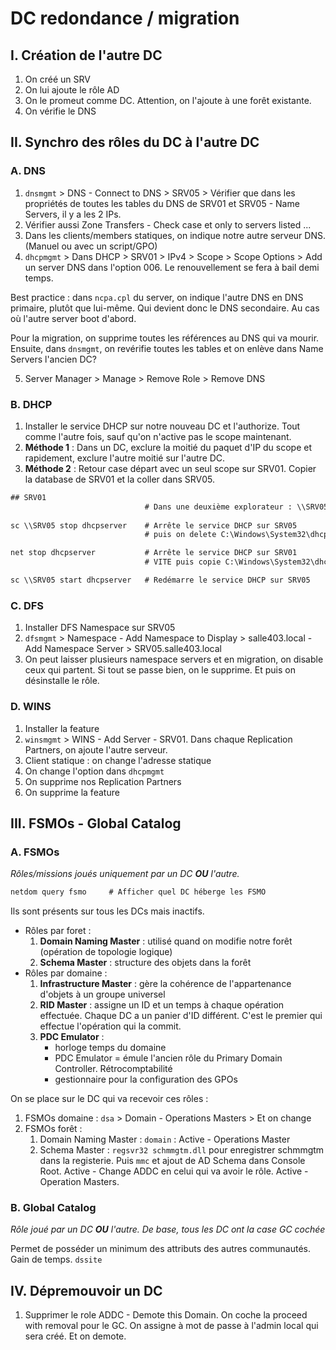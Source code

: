 # DC redondance / migration

## I. Création de l'autre DC

1. On créé un SRV
2. On lui ajoute le rôle AD
3. On le promeut comme DC. Attention, on l'ajoute à une forêt existante.
4. On vérifie le DNS

## II. Synchro des rôles du DC à l'autre DC

### A. DNS

1. `dnsmgmt` > DNS - Connect to DNS > SRV05 > Vérifier que dans les propriétés de toutes les tables du DNS de SRV01 et SRV05 - Name Servers, il y a les 2 IPs.
2. Vérifier aussi Zone Transfers - Check case et only to servers listed ...
3. Dans les clients/members statiques, on indique notre autre serveur DNS. (Manuel ou avec un script/GPO)
4. `dhcpmgmt` > Dans DHCP > SRV01 > IPv4 > Scope > Scope Options > Add un server DNS dans l'option 006. Le renouvellement se fera à bail demi temps.


Best practice : dans `ncpa.cpl` du server, on indique l'autre DNS en DNS primaire, plutôt que lui-même. Qui devient donc le DNS secondaire. Au cas où l'autre server boot d'abord.

Pour la migration, on supprime toutes les références au DNS qui va mourir. Ensuite, dans `dnsmgmt`, on revérifie toutes les tables et on enlève dans Name Servers l'ancien DC?

5. Server Manager > Manage > Remove Role > Remove DNS

### B. DHCP

1. Installer le service DHCP sur notre nouveau DC et l'authorize. Tout comme l'autre fois, sauf qu'on n'active pas le scope maintenant.
2. **Méthode 1** : Dans un DC, exclure la moitié du paquet d'IP du scope et rapidement, exclure l'autre moitié sur l'autre DC.
3. **Méthode 2** : Retour case départ avec un seul scope sur SRV01. Copier la database de SRV01 et la coller dans SRV05.

```cmd
## SRV01
                              # Dans une deuxième explorateur : \\SRV05\admin$\System32\dhcp
                              
sc \\SRV05 stop dhcpserver    # Arrête le service DHCP sur SRV05
                              # puis on delete C:\Windows\System32\dhcp\*

net stop dhcpserver           # Arrête le service DHCP sur SRV01
                              # VITE puis copie C:\Windows\System32\dhcp\dhcp.mdb dans la fenêtre de SRV05

sc \\SRV05 start dhcpserver   # Redémarre le service DHCP sur SRV05
```

### C. DFS

1. Installer DFS Namespace sur SRV05
2. `dfsmgmt` > Namespace - Add Namespace to Display > salle403.local - Add Namespace Server > SRV05.salle403.local
3. On peut laisser plusieurs namespace servers et en migration, on disable ceux qui partent. Si tout se passe bien, on le supprime. Et puis on désinstalle le rôle.

### D. WINS

1. Installer la feature
2. `winsmgmt` > WINS - Add Server - SRV01. Dans chaque Replication Partners, on ajoute l'autre serveur.
3. Client statique : on change l'adresse statique
4. On change l'option dans `dhcpmgmt`
5. On supprime nos Replication Partners
6. On supprime la feature

## III. FSMOs - Global Catalog

### A. FSMOs

*Rôles/missions joués uniquement par un DC **OU** l'autre.*

```cmd
netdom query fsmo     # Afficher quel DC héberge les FSMO
```

Ils sont présents sur tous les DCs mais inactifs.

* Rôles par foret :
    1. **Domain Naming Master** : utilisé quand on modifie notre forêt (opération de topologie logique)
    2. **Schema Master** : structure des objets dans la forêt
* Rôles par domaine :
    1. **Infrastructure Master** : gère la cohérence de l'appartenance d'objets à un groupe universel
    2. **RID Master** : assigne un ID et un temps à chaque opération effectuée. Chaque DC a un panier d'ID différent. C'est le premier qui effectue l'opération qui la commit. 
    3. **PDC Emulator** : 
        * horloge temps du domaine
        * PDC Emulator = émule l'ancien rôle du Primary Domain Controller. Rétrocomptabilité
        * gestionnaire pour la configuration des GPOs

On se place sur le DC qui va recevoir ces rôles :

1. FSMOs domaine : `dsa` > Domain - Operations Masters > Et on change
2. FSMOs forêt :
    1. Domain Naming Master : `domain` : Active - Operations Master
    2. Schema Master : `regsvr32 schmmgtm.dll` pour enregistrer schmmgtm dans la registerie. Puis `mmc` et ajout de AD Schema dans Console Root. Active - Change ADDC en celui qui va avoir le rôle. Active - Operation Masters. 

### B. Global Catalog

*Rôle joué par un DC **OU** l'autre. De base, tous les DC ont la case GC cochée*

Permet de posséder un minimum des attributs des autres communautés. Gain de temps. `dssite`

## IV. Dépremouvoir un DC

1. Supprimer le role ADDC - Demote this Domain. On coche la proceed with removal pour le GC. On assigne à mot de passe à l'admin local qui sera créé. Et on demote.
